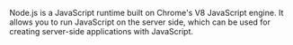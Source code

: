 Node.js is a JavaScript runtime built on Chrome's V8 JavaScript engine. It allows you to run JavaScript on the server side,
which can be used for creating server-side applications with JavaScript.
